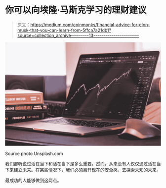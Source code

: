 # 你可以向埃隆·马斯克学习的理财建议

> 原文：<https://medium.com/coinmonks/financial-advice-for-elon-musk-that-you-can-learn-from-5ffca7a21db1?source=collection_archive---------13----------------------->

![](img/398fb637b6f89ab5746707377e1c3c13.png)

Source photo Unsplash.com

我们都听说过活在当下和活在当下是多么重要。然而，从来没有人仅仅通过活在当下来建立未来。在某些情况下，我们必须离开现在的安全感，去探索未知的未来。

最成功的人能够做到这两点。